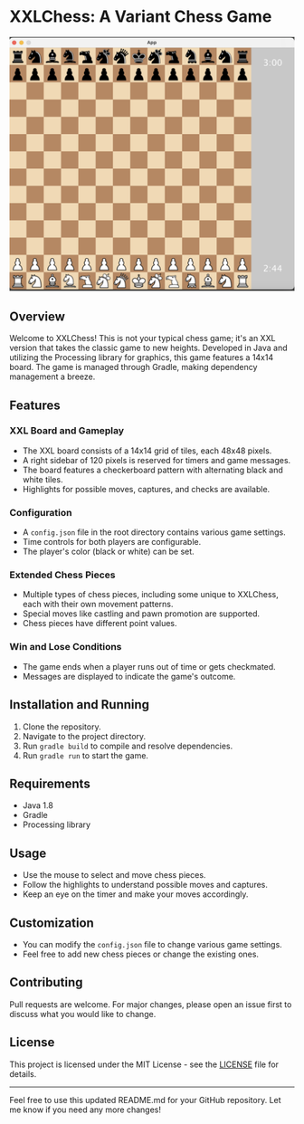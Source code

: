 # XXLChess: A Variant Chess Game

![Preview image](preview.png)

## Overview

Welcome to XXLChess! This is not your typical chess game; it's an XXL version that takes the classic game to new heights. Developed in Java and utilizing the Processing library for graphics, this game features a 14x14 board. The game is managed through Gradle, making dependency management a breeze.

## Features

### XXL Board and Gameplay

- The XXL board consists of a 14x14 grid of tiles, each 48x48 pixels.
- A right sidebar of 120 pixels is reserved for timers and game messages.
- The board features a checkerboard pattern with alternating black and white tiles.
- Highlights for possible moves, captures, and checks are available.

### Configuration

- A `config.json` file in the root directory contains various game settings.
- Time controls for both players are configurable.
- The player's color (black or white) can be set.

### Extended Chess Pieces

- Multiple types of chess pieces, including some unique to XXLChess, each with their own movement patterns.
- Special moves like castling and pawn promotion are supported.
- Chess pieces have different point values.

### Win and Lose Conditions

- The game ends when a player runs out of time or gets checkmated.
- Messages are displayed to indicate the game's outcome.

## Installation and Running

1. Clone the repository.
2. Navigate to the project directory.
3. Run `gradle build` to compile and resolve dependencies.
4. Run `gradle run` to start the game.

## Requirements

- Java 1.8
- Gradle
- Processing library

## Usage

- Use the mouse to select and move chess pieces.
- Follow the highlights to understand possible moves and captures.
- Keep an eye on the timer and make your moves accordingly.

## Customization

- You can modify the `config.json` file to change various game settings.
- Feel free to add new chess pieces or change the existing ones.

## Contributing

Pull requests are welcome. For major changes, please open an issue first to discuss what you would like to change.

## License

This project is licensed under the MIT License - see the [LICENSE](LICENSE) file for details.

---

Feel free to use this updated README.md for your GitHub repository. Let me know if you need any more changes!
